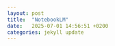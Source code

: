 ```yaml
---
layout: post
title:  "NotebookLM"
date:   2025-07-01 14:56:51 +0200
categories: jekyll update
---
```



